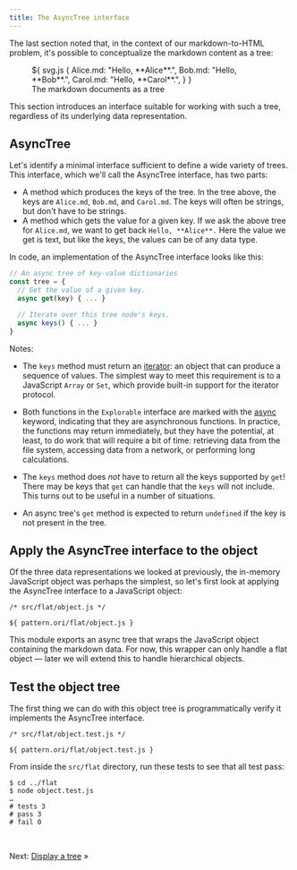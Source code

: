 ```yaml
---
title: The AsyncTree interface
---
```


The last section noted that, in the context of our markdown-to-HTML problem, it's possible to conceptualize the markdown content as a tree:

<figure>
  ${ svg.js {
    Alice.md: "Hello, **Alice**.",
    Bob.md: "Hello, **Bob**.",
    Carol.md: "Hello, **Carol**.",
  } }
  <figcaption>The markdown documents as a tree</figcaption>
</figure>

This section introduces an interface suitable for working with such a tree, regardless of its underlying data representation.

## AsyncTree

Let's identify a minimal interface sufficient to define a wide variety of trees. This interface, which we'll call the AsyncTree interface, has two parts:

- A method which produces the keys of the tree. In the tree above, the keys are `Alice.md`, `Bob.md`, and `Carol.md`. The keys will often be strings, but don't have to be strings.
- A method which gets the value for a given key. If we ask the above tree for `Alice.md`, we want to get back `Hello, **Alice**.` Here the value we get is text, but like the keys, the values can be of any data type.

In code, an implementation of the AsyncTree interface looks like this:

```js
// An async tree of key-value dictionaries
const tree = {
  // Get the value of a given key.
  async get(key) { ... }

  // Iterate over this tree node's keys.
  async keys() { ... }
}
```

Notes:

- The `keys` method must return an [iterator](https://developer.mozilla.org/en-US/docs/Web/JavaScript/Reference/Iteration_protocols#the_iterator_protocol): an object that can produce a sequence of values. The simplest way to meet this requirement is to a JavaScript `Array` or `Set`, which provide built-in support for the iterator protocol.

- Both functions in the `Explorable` interface are marked with the [async](https://developer.mozilla.org/en-US/docs/Web/JavaScript/Reference/Statements/async_function) keyword, indicating that they are asynchronous functions. In practice, the functions may return immediately, but they have the potential, at least, to do work that will require a bit of time: retrieving data from the file system, accessing data from a network, or performing long calculations.

- The `keys` method does _not_ have to return all the keys supported by `get`! There may be keys that `get` can handle that the `keys` will not include. This turns out to be useful in a number of situations.

- An async tree's `get` method is expected to return `undefined` if the key is not present in the tree.

## Apply the AsyncTree interface to the object

Of the three data representations we looked at previously, the in-memory JavaScript object was perhaps the simplest, so let's first look at applying the AsyncTree interface to a JavaScript object:

```${'js'}
/* src/flat/object.js */

${ pattern.ori/flat/object.js }
```

This module exports an async tree that wraps the JavaScript object containing the markdown data. For now, this wrapper can only handle a flat object — later we will extend this to handle hierarchical objects.

## Test the object tree

The first thing we can do with this object tree is programmatically verify it implements the AsyncTree interface.

```${'js'}
/* src/flat/object.test.js */

${ pattern.ori/flat/object.test.js }
```

<span class="tutorialStep"></span> From inside the `src/flat` directory, run these tests to see that all test pass:

```console
$ cd ../flat
$ node object.test.js
…
# tests 3
# pass 3
# fail 0
```

&nbsp;

Next: [Display a tree](display.html) »

